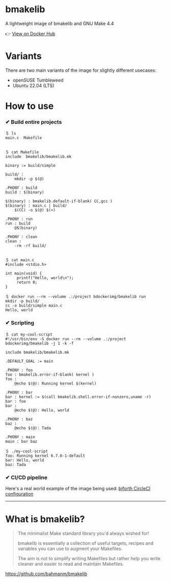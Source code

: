 # bmakelib

A lightweight image of bmakelib and GNU Make 4.4

👉 [View on Docker Hub](https://hub.docker.com/r/bdockerimg/bmakelib)

# Variants

There are two main variants of the image for slightly different usecases:

* openSUSE Tumbleweed
* Ubuntu 22.04 (LTS)

# How to use

### ✔ Build entire projects

```
＄ ls 
main.c  Makefile


＄ cat Makefile
include  bmakelib/bmakelib.mk

binary := build/simple

build/ :
	mkdir -p $(@)

.PHONY : build
build : $(binary)

$(binary) : bmakelib.default-if-blank( CC,gcc )
$(binary) : main.c | build/
	$(CC) -o $(@) $(<)

.PHONY : run
run : build
	@$(binary)

.PHONY : clean
clean :
	-rm -rf build/


＄ cat main.c
#include <stdio.h>

int main(void) {
     printf("Hello, world\n");
     return 0;
}

＄ docker run --rm --volume .:/project bdockerimg/bmakelib run
mkdir -p build/
cc -o build/simple main.c
Hello, world
```

### ✔ Scripting

```
＄ cat my-cool-script
#!/usr/bin/env -S docker run --rm --volume .:/project bdockerimg/bmakelib -j 1 -k -f

include bmakelib/bmakelib.mk

.DEFAULT_GOAL := main

.PHONY : foo
foo : bmakelib.error-if-blank( kernel )
foo :
	@echo $(@): Running kernel $(kernel)

.PHONY : bar
bar : kernel := $(call bmakelib.shell.error-if-nonzero,uname -r)
bar : foo
bar :
	@echo $(@): Hello, world

.PHONY : baz
baz :
	@echo $(@): Tada

.PHONY : main
main : bar baz

＄ ./my-cool-script
foo: Running kernel 6.7.6-1-default
bar: Hello, world
baz: Tada
```

### ✔ CI/CD pipeline

Here's a real world example of the image being used: [bjforth CircleCI configuration](https://github.com/bahmanm/bjforth/blob/master/.circleci/config.yml#L8)

----

# What is bmakelib?

> The minimalist Make standard library you'd always wished for!
> 
> bmakelib is essentially a collection of useful targets, recipes and variables you can use to 
> augment your Makefiles.
> 
> The aim is not to simplify writing Makefiles but rather help you write cleaner and easier to 
> read and maintain Makefiles.

https://github.com/bahmanm/bmakelib
